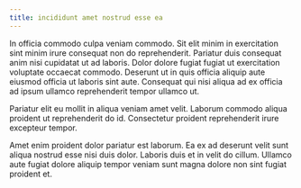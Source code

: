 ```yaml
---
title: incididunt amet nostrud esse ea
---
```


In officia commodo culpa veniam commodo. Sit elit minim in exercitation sint minim irure consequat non do reprehenderit. Pariatur duis consequat anim nisi cupidatat ut ad laboris. Dolor dolore fugiat fugiat ut exercitation voluptate occaecat commodo. Deserunt ut in quis officia aliquip aute eiusmod officia ut laboris sint aute. Consequat qui nisi aliqua ad ex officia ad ipsum ullamco reprehenderit tempor ullamco ut.

Pariatur elit eu mollit in aliqua veniam amet velit. Laborum commodo aliqua proident ut reprehenderit do id. Consectetur proident reprehenderit irure excepteur tempor.

Amet enim proident dolor pariatur est laborum. Ea ex ad deserunt velit sunt aliqua nostrud esse nisi duis dolor. Laboris duis et in velit do cillum. Ullamco aute fugiat dolore aliquip tempor veniam sunt magna dolore non sint fugiat proident et.